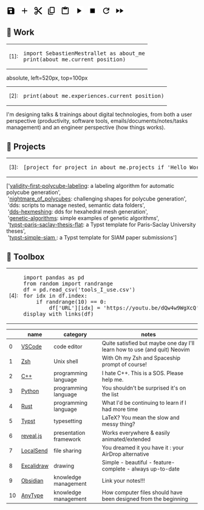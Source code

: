 <!-- you know it's gonna be fancy when there's more HTML than Markdown -->

<picture>
  <source media="(prefers-color-scheme: dark)" srcset="icons/save_white.png">
  <source media="(prefers-color-scheme: light)" srcset="icons/save_black.png">
  <img alt="Save" src="icons/save_black.png">
</picture>
&nbsp;
<picture>
  <source media="(prefers-color-scheme: dark)" srcset="icons/add_white.png">
  <source media="(prefers-color-scheme: light)" srcset="icons/add_black.png">
  <img alt="Add" src="icons/add_black.png">
</picture>
&nbsp;
<picture>
  <source media="(prefers-color-scheme: dark)" srcset="icons/cut_white.png">
  <source media="(prefers-color-scheme: light)" srcset="icons/cut_black.png">
  <img alt="Cut" src="icons/cut_black.png">
</picture>
&nbsp;
<picture>
  <source media="(prefers-color-scheme: dark)" srcset="icons/copy_white.png">
  <source media="(prefers-color-scheme: light)" srcset="icons/copy_black.png">
  <img alt="Copy" src="icons/copy_black.png">
</picture>
&nbsp;
<picture>
  <source media="(prefers-color-scheme: dark)" srcset="icons/paste_white.png">
  <source media="(prefers-color-scheme: light)" srcset="icons/paste_black.png">
  <img alt="Paste" src="icons/paste_black.png">
</picture>
&nbsp;
<picture>
  <source media="(prefers-color-scheme: dark)" srcset="icons/run_white.png">
  <source media="(prefers-color-scheme: light)" srcset="icons/run_black.png">
  <img alt="Run" src="icons/run_black.png">
</picture>
&nbsp;
<picture>
  <source media="(prefers-color-scheme: dark)" srcset="icons/stop_white.png">
  <source media="(prefers-color-scheme: light)" srcset="icons/stop_black.png">
  <img alt="Stop" src="icons/stop_black.png">
</picture>
&nbsp;
<picture>
  <source media="(prefers-color-scheme: dark)" srcset="icons/restart_white.png">
  <source media="(prefers-color-scheme: light)" srcset="icons/restart_black.png">
  <img alt="Restart" src="icons/restart_black.png">
</picture>
&nbsp;
<picture>
  <source media="(prefers-color-scheme: dark)" srcset="icons/fast_forward_white.png">
  <source media="(prefers-color-scheme: light)" srcset="icons/fast_forward_black.png">
  <img alt="Fast-forward" src="icons/fast_forward_black.png">
</picture>
<br/>

## 💼 Work

<!-- use a HTML table to be able to put code blocks inside -->
<table>
  <tr>
    <td>[1]:</td>
    <td><pre lang="python">
import SebastienMestrallet as about_me
print(about_me.current_position)
</pre></td>
  </tr>
</table>

absolute, left=520px, top=100px

<table>
  <tr>
    <td>[2]:</td>
    <td><pre lang="python">
print(about_me.experiences.current_position)
</pre></td>
  </tr>
</table>

I'm designing talks & trainings about digital technologies, from both a user perspective (productivity, software tools, emails/documents/notes/tasks management) and an engineer perspective (how things works).

## 📁 Projects

<table>
  <tr>
    <td>[3]:</td>
    <td><pre lang="python">
[project for project in about_me.projects if 'Hello World' not in project]
</pre></td>
  </tr>
</table>

['<a href="https://github.com/LIHPC-Computational-Geometry/validity-first-polycube-labeling">validity-first-polycube-labeling</a>: a labeling algorithm for automatic polycube generation',<br/>
&nbsp;'<a href="https://github.com/LIHPC-Computational-Geometry/nightmare_of_polycubes">nightmare_of_polycubes</a>: challenging shapes for polycube generation',<br/>
&nbsp;'dds: scripts to manage nested, semantic data folders',<br/>
&nbsp;'<a href="https://github.com/LIHPC-Computational-Geometry/dds-hexmeshing">dds-hexmeshing</a>: dds for hexahedral mesh generation',<br/>
&nbsp;'<a href="https://github.com/sebmestrallet/genetic-algorithms">genetic-algorithms</a>: simple examples of genetic algorithms',<br/>
&nbsp;'<a href="https://github.com/sebmestrallet/typst-paris-saclay-thesis-flat">typst-paris-saclay-thesis-flat</a>: a Typst template for Paris-Saclay University theses',<br/>
&nbsp;'<a href="https://github.com/sebmestrallet/typst-simple-siam">typst-simple-siam </a>: a Typst template for SIAM paper submissions']

## 🧰 Toolbox

<table>
  <tr>
    <td>[4]:</td>
    <td><pre lang="python">
import pandas as pd
from random import randrange
df = pd.read_csv('tools_I_use.csv')
for idx in df.index:
    if randrange(10) == 0:
        df['URL'][idx] = 'https://youtu.be/dQw4w9WgXcQ'
display_with_links(df)
</pre></td>
  </tr>
</table>

&nbsp; | name | category | notes
-------|------|-------------|-------
0 | [VSCode](https://code.visualstudio.com) | code editor | Quite satisfied but maybe one day I'll learn how to use (and quit) Neovim
1 | [Zsh](https://www.zsh.org/) | Unix shell | With Oh my Zsh and Spaceship prompt of course!
2 | [C++](https://isocpp.org/) | programming language | I hate C++. This is a SOS. Please help me.
3 | [Python](https://www.python.org/) | programming language| You shouldn't be surprised it's on the list
4 | [Rust](https://www.rust-lang.org) | programming language | What I'd be continuing to learn if I had more time
5 | [Typst](https://github.com/typst/typst) | typesetting | LaTeX? You mean the slow and messy thing?
6 | [reveal.js](https://revealjs.com/) | presentation framework | Works everywhere & easily animated/extended
7 | [LocalSend](https://localsend.org/#/) | file sharing | You dreamed it you have it : your AirDrop alternative
8 | [Excalidraw](https://excalidraw.com/) | drawing | Simple - beautiful - feature-complete - always up-to-date
9 | [Obsidian](https://obsidian.md/) | knowledge management | Link your notes!!!
10 | [AnyType](https://anytype.io/) | knowledge management | How computer files should have been designed from the beginning
